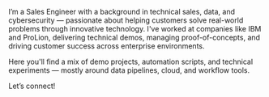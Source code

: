 I’m a Sales Engineer with a background in technical sales, data, and cybersecurity — passionate about helping customers solve real-world problems through innovative technology. I've worked at companies like IBM and ProLion, delivering technical demos, managing proof-of-concepts, and driving customer success across enterprise environments.

Here you'll find a mix of demo projects, automation scripts, and technical experiments — mostly around data pipelines, cloud, and workflow tools.

Let’s connect!
